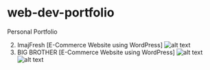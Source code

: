 # web-dev-portfolio
Personal Portfolio

2. ImajFresh [E-Commerce Website using WordPress]
![alt text]([http://url/to/img.png](https://i.imgur.com/iArN1rM.png))
3. BIG BROTHER [E-Commerce Website using WordPress]
![alt text]([http://url/to/img.png](https://i.imgur.com/iArN1rM.png))
![alt text]([https://i.imgur.com/pOKwWaK.png](https://i.imgur.com/pOKwWaK.png))

